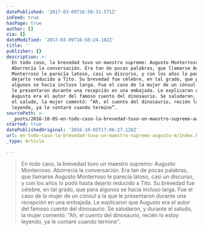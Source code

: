 ```yaml
---
datePublished: '2017-03-09T16:50:31.571Z'
inFeed: true
hasPage: true
author: []
via: {}
dateModified: '2017-03-09T16:50:24.102Z'
title: ''
publisher: {}
description: >-
  En todo caso, la brevedad tuvo un maestro supremo: Augusto Monterroso.
  Aborrecía la conversación. Era tan de pocas palabras, que llamarse Augusto
  Monterroso le parecía latoso, casi un discurso, y con los años lo podó hasta
  dejarlo reducido a Tito. Su brevedad fue célebre, en tal grado, que para
  algunos se hacía incluso larga. Fue el caso de la mujer de un cónsul a la que
  le presentaron durante una recepción en una embajada. Le explicaron que
  Augusto era el autor del famoso cuento del dinosaurio. Se saludaron, y durante
  el saludo, la mujer comentó: “Ah, el cuento del dinosaurio, recién lo estoy
  leyendo, ya le contaré cuando termine”.
sourcePath: >-
  _posts/2016-10-05-en-todo-caso-la-brevedad-tuvo-un-maestro-supremo-augusto-m.md
starred: true
datePublishedOriginal: '2016-10-05T17:06:27.128Z'
url: en-todo-caso-la-brevedad-tuvo-un-maestro-supremo-augusto-m/index.html
_type: Article

---
```

> En todo caso, la brevedad tuvo un maestro supremo: Augusto Monterroso. Aborrecía la conversación. Era tan de pocas palabras, que llamarse Augusto Monterroso le parecía latoso, casi un discurso, y con los años lo podó hasta dejarlo reducido a Tito. Su brevedad fue célebre, en tal grado, que para algunos se hacía incluso larga. Fue el caso de la mujer de un cónsul a la que le presentaron durante una recepción en una embajada. Le explicaron que Augusto era el autor del famoso cuento del dinosaurio. Se saludaron, y durante el saludo, la mujer comentó: "Ah, el cuento del dinosaurio, recién lo estoy leyendo, ya le contaré cuando termine".